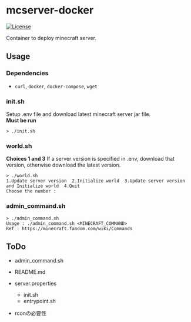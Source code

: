 # mcserver-docker
[![License](https://img.shields.io/github/license/c012vu5/mcserver-docker.svg?style=flat-square)](./LICENSE)

Container to deploy minecraft server.

## Usage

### Dependencies
- `curl`, `docker`, `docker-compose`, `wget`

### init.sh
Setup .env file and download latest minecraft server jar file.  
**Must be run**

```console
> ./init.sh
```

### world.sh
**Choices 1 and 3**
If a server version is specified in .env, download that version, otherwise download the latest version.

```console
> ./world.sh
1.Update server version  2.Initialize world  3.Update server version and Initialize world  4.Quit
Choose the number :
```

### admin_command.sh
```console
> ./admin_command.sh
Usage : ./admin_command.sh <MINECRAFT_COMMAND>
Ref : https://minecraft.fandom.com/wiki/Commands
```

## ToDo

- admin_command.sh
- README.md
- server.properties
  - init.sh
  - entrypoint.sh

- rconの必要性
